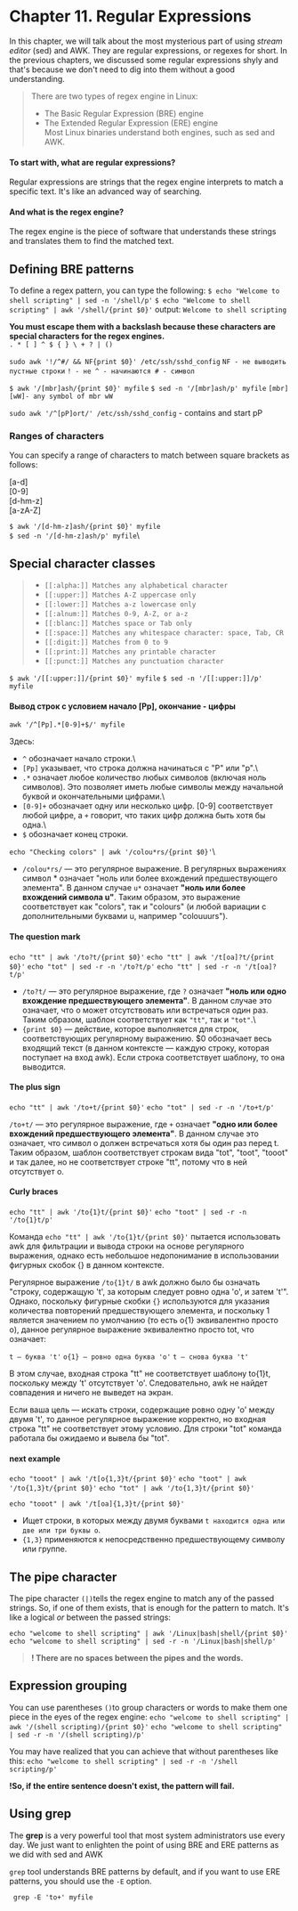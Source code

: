 # Chapter 11. Regular Expressions

In this chapter, we will talk about the most mysterious part of using _stream editor_ (sed) and
AWK. They are regular expressions, or regexes for short. In the previous chapters, we
discussed some regular expressions shyly and that's because we don't need to dig into them
without a good understanding.

>There are two types of regex engine in Linux:
>- The Basic Regular Expression (BRE) engine
>- The Extended Regular Expression (ERE) engine\
>Most Linux binaries understand both engines, such as sed and AWK.

#### To start with, what are regular expressions?
Regular expressions are strings that the regex engine interprets to match a specific text. It's
like an advanced way of searching.

#### And what is the regex engine?
The regex engine is the piece of software that understands these strings and translates them
to find the matched text.

## Defining BRE patterns
To define a regex pattern, you can type the following:
`$ echo "Welcome to shell scripting" | sed -n '/shell/p'`
`$ echo "Welcome to shell scripting" | awk '/shell/{print $0}'`
output:
`Welcome to shell scripting`

__You must escape them with a backslash because these characters are
special characters for the regex engines.__\
`. * [ ] ^ $ { } \ + ? | ()`

`sudo awk '!/^#/ && NF{print $0}' /etc/ssh/sshd_config`
`NF - не выводить пустные строки`
`! - не ^ - начинаются # - символ`

`$ awk '/[mbr]ash/{print $0}' myfile`
`$ sed -n '/[mbr]ash/p' myfile`
`[mbr] [wW]- any symbol of mbr wW`

`sudo awk '/^[pP]ort/' /etc/ssh/sshd_config` - contains and start pP

### Ranges of characters
You can specify a range of characters to match between square brackets as follows:

[a-d]\
[0-9]\
[d-hm-z]\
[a-zA-Z]

`$ awk '/[d-hm-z]ash/{print $0}' myfile`\
`$ sed -n '/[d-hm-z]ash/p' myfile`\

## Special character classes
> - `[[:alpha:]] Matches any alphabetical character`
> - `[[:upper:]] Matches A-Z uppercase only`
> - `[[:lower:]] Matches a-z lowercase only`
> - `[[:alnum:]] Matches 0-9, A-Z, or a-z`
> - `[[:blanc:]] Matches space or Tab only`
> - `[[:space:]] Matches any whitespace character: space, Tab, CR`
> - `[[:digit:]] Matches from 0 to 9`
> - `[[:print:]] Matches any printable character`
> - `[[:punct:]] Matches any punctuation character`

`$ awk '/[[:upper:]]/{print $0}' myfile`
`$ sed -n '/[[:upper:]]/p' myfile`

#### Вывод строк с условием начало [Pp], окончание - цифры
`awk '/^[Pp].*[0-9]+$/' myfile`

Здесь:

- `^` обозначает начало строки.\
- `[Pp]` указывает, что строка должна начинаться с "P" или "p".\
- `.*` означает любое количество любых символов (включая ноль символов). Это позволяет иметь любые символы между начальной буквой и окончательными цифрами.\
- `[0-9]+` обозначает одну или несколько цифр. [0-9] соответствует любой цифре, а `+` говорит, что таких цифр должна быть хотя бы одна.\
- `$` обозначает конец строки.

`echo "Checking colors" | awk '/colou*rs/{print $0}'`\

- `/colou*rs/` — это регулярное выражение. В регулярных выражениях символ * означает "ноль или более вхождений предшествующего элемента". В данном случае `u*` означает __"ноль или более вхождений символа u"__. Таким образом, это выражение соответствует как "colors", так и "colours" (и любой вариации с дополнительными буквами u, например "colouuurs").

#### The question mark
`echo "tt" | awk '/to?t/{print $0}'`
`echo "tt" | awk '/t[oa]?t/{print $0}'`
`echo "tot" | sed -r -n '/to?t/p'`
`echo "tt" | sed -r -n '/t[oa]?t/p'`

- `/to?t/` — это регулярное выражение, где `?` означает __"ноль или одно вхождение предшествующего элемента"__. В данном случае это означает, что o может отсутствовать или встречаться один раз. Таким образом, шаблон соответствует как `"tt"`, так и `"tot"`.\
- `{print $0}` — действие, которое выполняется для строк, соответствующих регулярному выражению. $0 обозначает весь входящий текст (в данном контексте — каждую строку, которая поступает на вход awk). Если строка соответствует шаблону, то она выводится.

#### The plus sign

`echo "tt" | awk '/to+t/{print $0}'`
`echo "tot" | sed -r -n '/to+t/p'`

`/to+t/` — это регулярное выражение, где `+` означает __"одно или более вхождений предшествующего элемента"__. В данном случае это означает, что символ o должен встречаться хотя бы один раз перед t. Таким образом, шаблон соответствует строкам вида "tot", "toot", "tooot" и так далее, но не соответствует строке "tt", потому что в ней отсутствует o.

#### Curly braces
`echo "tt" | awk '/to{1}t/{print $0}'`
`echo "toot" | sed -r -n '/to{1}t/p'`

Команда `echo "tt" | awk '/to{1}t/{print $0}'` пытается использовать awk для фильтрации и вывода строки на основе регулярного выражения, однако есть небольшое недопонимание в использовании фигурных скобок {} в данном контексте.

Регулярное выражение `/to{1}t/` в awk должно было бы означать "строку, содержащую 't', за которым следует ровно одна 'o', и затем 't'". Однако, поскольку фигурные скобки `{}` используются для указания количества повторений предшествующего элемента, и поскольку 1 является значением по умолчанию (то есть o{1} эквивалентно просто o), данное регулярное выражение эквивалентно просто tot, что означает:

`t — буква 't'`
`o{1} — ровно одна буква 'o'`
`t — снова буква 't'`

В этом случае, входная строка "tt" не соответствует шаблону to{1}t, поскольку между 't' отсутствует 'o'. Следовательно, awk не найдет совпадения и ничего не выведет на экран.

Если ваша цель — искать строки, содержащие ровно одну 'o' между двумя 't', то данное регулярное выражение корректно, но входная строка "tt" не соответствует этому условию. Для строки "tot" команда работала бы ожидаемо и вывела бы "tot".

#### next example
`echo "tooot" | awk '/t[o{1,3}t/{print $0}'`
`echo "toot" | awk '/to{1,3}t/{print $0}'`
`echo "tot" | awk '/to{1,3}t/{print $0}'`

`echo "tooot" | awk '/t[oa]{1,3}t/{print $0}'`

- Ищет строки, в которых между двумя буквами `t находится одна или две или три буквы o`. 
- `{1,3}` применяются к непосредственно предшествующему символу или группе.


## The pipe character

The pipe character `(|)`tells the regex engine to match any of the passed strings. So, if one of
them exists, that is enough for the pattern to match. It's like a logical _or_ between the passed
strings:

`echo "welcome to shell scripting" | awk '/Linux|bash|shell/{print $0}'`
`echo "welcome to shell scripting" | sed -r -n '/Linux|bash|shell/p'`
>__!  There are no spaces between the pipes and the words.__

## Expression grouping
You can use parentheses `()`to group characters or words to make them one piece in the
eyes of the regex engine:
`echo "welcome to shell scripting" | awk '/(shell scripting)/{print $0}'`
`echo "welcome to shell scripting" | sed -r -n '/(shell scripting)/p'`

You may have realized that you can achieve that without parentheses like this:
`echo "welcome to shell scripting" | sed -r -n '/shell scripting/p'`

__!So, if the entire sentence doesn't exist, the pattern will fail.__

## Using grep
The __grep__ is a very powerful tool that most system administrators use every day. We just
want to enlighten the point of using BRE and ERE patterns as we did with sed and AWK

`grep` tool understands BRE patterns by default, and if you want to use ERE patterns, you
should use the `-E` option.

` grep -E 'to+' myfile`
